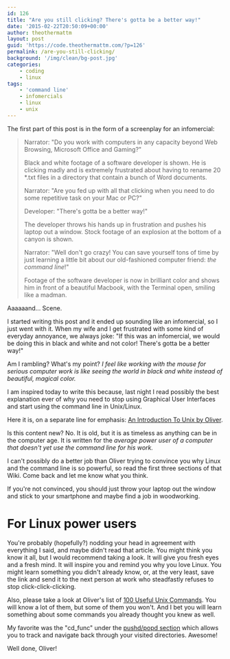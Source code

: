 ```yaml
---
id: 126
title: "Are you still clicking? There's gotta be a better way!"
date: '2015-02-22T20:50:09+00:00'
author: theothermattm
layout: post
guid: 'https://code.theothermattm.com/?p=126'
permalink: /are-you-still-clicking/
background: '/img/clean/bg-post.jpg'
categories:
    - coding
    - linux
tags:
    - 'command line'
    - infomercials
    - linux
    - unix
---
```


The first part of this post is in the form of a screenplay for an infomercial:

> Narrator: "Do you work with computers in any capacity beyond Web Browsing, Microsoft Office and Gaming?"
> 
> Black and white footage of a software developer is shown.  He is clicking madly and is extremely frustrated about having to rename 20 *.txt files in a directory that contain a bunch of Word documents. 
> 
> Narrator: "Are you fed up with all that clicking when you need to do some repetitive task on your Mac or PC?"
> 
> Developer: "There's gotta be a better way!"
> 
> The developer throws his hands up in frustration and pushes his laptop out a window.  Stock footage of an explosion at the bottom of a canyon is shown.
> 
> Narrator: "Well don't go crazy!  You can save yourself tons of time by just learning a little bit about our old-fashioned computer friend: *the command line*!"
> 
> Footage of the software developer is now in brilliant color and shows him in front of a beautiful Macbook, with the Terminal open, smiling like a madman.

Aaaaaand... Scene.

I started writing this post and it ended up sounding like an infomercial, so I just went with it.  When my wife and I get frustrated with some kind of everyday annoyance, we always joke: "If this was an infomercial, we would be doing this in black and white and not color!  There's gotta be a better way!"  

Am I rambling?  What's my point?  *I feel like working with the mouse for serious computer work is like seeing the world in black and white instead of beautiful, magical color.*

I am inspired today to write this because, last night I read possibly the best explanation ever of why you need to stop using Graphical User Interfaces and start using the command line in Unix/Linux.  

Here it is, on a separate line for emphasis:
[An Introduction To Unix by Oliver](http://www.oliverelliott.org/article/computing/tut_unix/#Introduction).  

Is this content new? No. It is old, but it is as timeless as anything can be in the computer age.  It is written for the *average power user of a computer that doesn't yet use the command line for his work.*  

I can't possibly do a better job than Oliver trying to convince you why Linux and the command line is so powerful, so read the first three sections of that Wiki.  Come back and let me know what you think.

If you're not convinced, you should just throw your laptop out the window and stick to your smartphone and maybe find a job in woodworking.

# For Linux power users

You're probably (hopefully?) nodding your head in agreement with everything I said, and maybe didn't read that article.  You might think you know it all, but I would recommend taking a look.  It will give you fresh eyes and a fresh mind.  It will inspire you and remind you why you love Linux. You might learn something you didn't already know, or, at the very least, save the link and send it to the next person at work who steadfastly refuses to stop click-click-clicking.

Also, please take a look at Oliver's list of [100 Useful Unix Commands](http://www.oliverelliott.org/article/computing/ref_unix/).  You will know a lot of them, but some of them you won't.  And I bet you will learn something about some commands you already thought you knew as well.  

My favorite was the "cd_func" under the [pushd/popd section](http://www.oliverelliott.org/article/computing/ref_unix/#pushdpopd) which allows you to track and navigate back through your visited directories.  Awesome!

Well done, Oliver!